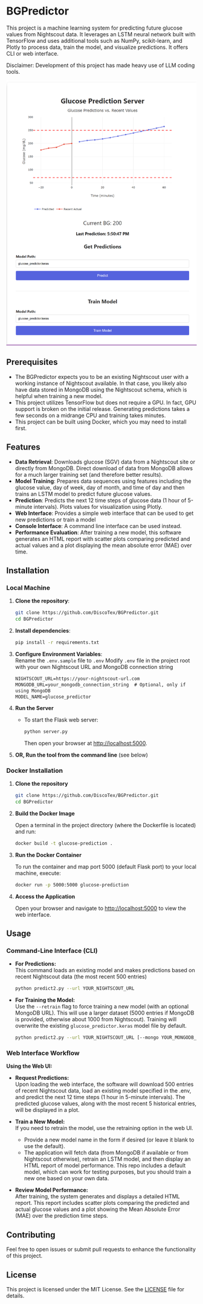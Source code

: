 # BGPredictor

This project is a machine learning system for predicting future glucose values from Nightscout data. It leverages an LSTM neural network built with TensorFlow and uses additional tools such as NumPy, scikit-learn, and Plotly to process data, train the model, and visualize predictions. It offers CLI or web interface.

Disclaimer: Development of this project has made heavy use of LLM coding tools.

![Web Interface Screenshot](images/screenshot.png)

## Prerequisites
- The BGPredictor expects you to be an existing Nightscout user with a working instance of Nightscout available. In that case, you likely also have data stored in MongoDB using the Nightscout schema, which is helpful when training a new model.
- This project utilizes TensorFlow but does not require a GPU. In fact, GPU support is broken on the initial release. Generating predictions takes a few seconds on a midrange CPU and training takes minutes.
- This project can be built using Docker, which you may need to install first.

## Features

- **Data Retrieval**: Downloads glucose (SGV) data from a Nightscout site or directly from MongoDB. Direct download of data from MongoDB allows for a much larger training set (and therefore better results).
- **Model Training**: Prepares data sequences using features including the glucose value, day of week, day of month, and time of day and then trains an LSTM model to predict future glucose values.
- **Prediction**: Predicts the next 12 time steps of glucose data (1 hour of 5-minute intervals). Plots values for visualization using Plotly.
- **Web Interface**: Provides a simple web interface that can be used to get new predictions or train a model
- **Console Interface**: A command line interface can be used instead.
- **Performance Evaluation**: After training a new model, this software generates an HTML report with scatter plots comparing predicted and actual values and a plot displaying the mean absolute error (MAE) over time.

## Installation

### Local Machine

1. **Clone the repository**:

   ```bash
   git clone https://github.com/DiscoTex/BGPredictor.git
   cd BGPredictor
   ```

2. **Install dependencies**:

   ```bash
   pip install -r requirements.txt
   ```

3. **Configure Environment Variables**:  
   Rename the `.env.sample` file to `.env`
   Modify `.env` file in the project root with your own Nightscout URL and MongoDB connection string

   ```
   NIGHTSCOUT_URL=https://your-nightscout-url.com
   MONGODB_URL=your_mongodb_connection_string  # Optional, only if using MongoDB
   MODEL_NAME=glucose_predictor
   ```

4. **Run the Server**
   - To start the Flask web server:

     ```bash
     python server.py
     ```

     Then open your browser at [http://localhost:5000](http://localhost:5000).

5. **OR, Run the tool from the command line**
   (see below)



### Docker Installation

1. **Clone the repository**

   ```bash
   git clone https://github.com/DiscoTex/BGPredictor.git
   cd BGPredictor
   ```

2. **Build the Docker Image**

   Open a terminal in the project directory (where the Dockerfile is located) and run:

   ```bash
   docker build -t glucose-prediction .
   ```

3. **Run the Docker Container**

   To run the container and map port 5000 (default Flask port) to your local machine, execute:

   ```bash
   docker run -p 5000:5000 glucose-prediction
   ```

4. **Access the Application**

   Open your browser and navigate to [http://localhost:5000](http://localhost:5000) to view the web interface.

## Usage

### Command-Line Interface (CLI)

- **For Predictions:**  
  This command loads an existing model and makes predictions based on recent Nightscout data (the most recent 500 entries)
  
  ```bash
  python predict2.py --url YOUR_NIGHTSCOUT_URL
  ```

- **For Training the Model:**  
  Use the `--retrain` flag to force training a new model (with an optional MongoDB URL). This will use a larger dataset (5000 entries if MongoDB is provided, otherwise about 1000 from Nightscout). Training will overwrite the existing `glucose_predictor.keras` model file by default.
  
  ```bash
  python predict2.py --url YOUR_NIGHTSCOUT_URL [--mongo YOUR_MONGODB_URL] --retrain
  ```

### Web Interface Workflow

**Using the Web UI:**  
     
- **Request Predictions:**  
     Upon loading the web interface, the software will download 500 entries of recent Nightscout data, load an existing model specified in the .env, and predict the next 12 time steps (1 hour in 5-minute intervals). The predicted glucose values, along with the most recent 5 historical entries, will be displayed in a plot.
     
- **Train a New Model:**  
     If you need to retrain the model, use the retraining option in the web UI.  
     - Provide a new model name in the form if desired (or leave it blank to use the default).  
     - The application will fetch data (from MongoDB if available or from Nightscout otherwise), retrain an LSTM model, and then display an HTML report of model performance. This repo includes a default model, which can work for testing purposes, but you should train a new one based on your own data.
     
- **Review Model Performance:**  
   After training, the system generates and displays a detailed HTML report. This report includes scatter plots comparing the predicted and actual glucose values and a plot showing the Mean Absolute Error (MAE) over the prediction time steps.

## Contributing

Feel free to open issues or submit pull requests to enhance the functionality of this project.

## License

This project is licensed under the MIT License. See the [LICENSE](license.txt) file for details.